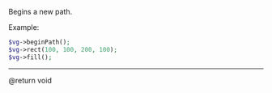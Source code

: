 Begins a new path.

Example:

```php
$vg->beginPath();
$vg->rect(100, 100, 200, 100);
$vg->fill();
```

---

@return void